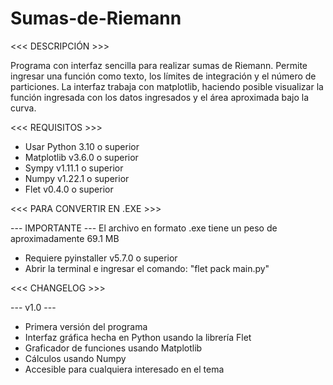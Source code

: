 # Sumas-de-Riemann

<<< DESCRIPCIÓN >>>

Programa con interfaz sencilla para realizar sumas de Riemann. Permite ingresar una función como texto,
los límites de integración y el número de particiones. La interfaz trabaja con matplotlib, haciendo 
posible visualizar la función ingresada con los datos ingresados y el área aproximada bajo la curva.

<<< REQUISITOS >>>

  - Usar Python 3.10 o superior
  - Matplotlib v3.6.0 o superior
  - Sympy v1.11.1 o superior
  - Numpy v1.22.1 o superior
  - Flet v0.4.0 o superior
  
<<< PARA CONVERTIR EN .EXE >>>

  --- IMPORTANTE ---
  El archivo en formato .exe tiene un peso de aproximadamente 69.1 MB

  - Requiere pyinstaller v5.7.0 o superior
  - Abrir la terminal e ingresar el comando:
    "flet pack main.py"

<<< CHANGELOG >>>

--- v1.0 ---
  - Primera versión del programa
  - Interfaz gráfica hecha en Python usando la librería Flet
  - Graficador de funciones usando Matplotlib
  - Cálculos usando Numpy
  - Accesible para cualquiera interesado en el tema
  
